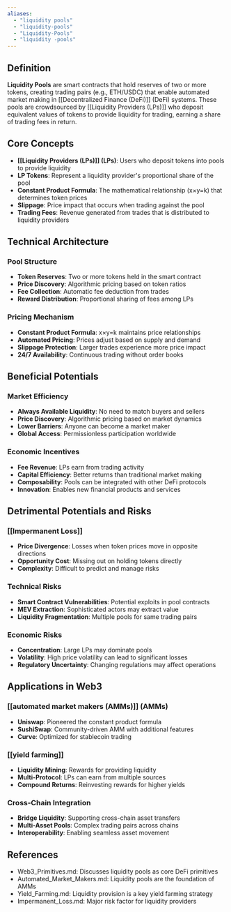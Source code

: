 ```yaml
---
aliases:
  - "liquidity pools"
  - "liquidity-pools"
  - "Liquidity-Pools"
  - "liquidity -pools"
---
```



## Definition

**Liquidity Pools** are smart contracts that hold reserves of two or more tokens, creating trading pairs (e.g., ETH/USDC) that enable automated market making in [[Decentralized Finance (DeFi)]] (DeFi) systems. These pools are crowdsourced by [[Liquidity Providers (LPs)]] who deposit equivalent values of tokens to provide liquidity for trading, earning a share of trading fees in return.

## Core Concepts

- **[[Liquidity Providers (LPs)]] (LPs)**: Users who deposit tokens into pools to provide liquidity
- **LP Tokens**: Represent a liquidity provider's proportional share of the pool
- **Constant Product Formula**: The mathematical relationship (x×y=k) that determines token prices
- **Slippage**: Price impact that occurs when trading against the pool
- **Trading Fees**: Revenue generated from trades that is distributed to liquidity providers

## Technical Architecture

### Pool Structure
- **Token Reserves**: Two or more tokens held in the smart contract
- **Price Discovery**: Algorithmic pricing based on token ratios
- **Fee Collection**: Automatic fee deduction from trades
- **Reward Distribution**: Proportional sharing of fees among LPs

### Pricing Mechanism
- **Constant Product Formula**: x×y=k maintains price relationships
- **Automated Pricing**: Prices adjust based on supply and demand
- **Slippage Protection**: Larger trades experience more price impact
- **24/7 Availability**: Continuous trading without order books

## Beneficial Potentials

### Market Efficiency
- **Always Available Liquidity**: No need to match buyers and sellers
- **Price Discovery**: Algorithmic pricing based on market dynamics
- **Lower Barriers**: Anyone can become a market maker
- **Global Access**: Permissionless participation worldwide

### Economic Incentives
- **Fee Revenue**: LPs earn from trading activity
- **Capital Efficiency**: Better returns than traditional market making
- **Composability**: Pools can be integrated with other DeFi protocols
- **Innovation**: Enables new financial products and services

## Detrimental Potentials and Risks

### [[Impermanent Loss]]
- **Price Divergence**: Losses when token prices move in opposite directions
- **Opportunity Cost**: Missing out on holding tokens directly
- **Complexity**: Difficult to predict and manage risks

### Technical Risks
- **Smart Contract Vulnerabilities**: Potential exploits in pool contracts
- **MEV Extraction**: Sophisticated actors may extract value
- **Liquidity Fragmentation**: Multiple pools for same trading pairs

### Economic Risks
- **Concentration**: Large LPs may dominate pools
- **Volatility**: High price volatility can lead to significant losses
- **Regulatory Uncertainty**: Changing regulations may affect operations

## Applications in Web3

### [[automated market makers (AMMs)]] (AMMs)
- **Uniswap**: Pioneered the constant product formula
- **SushiSwap**: Community-driven AMM with additional features
- **Curve**: Optimized for stablecoin trading

### [[yield farming]]
- **Liquidity Mining**: Rewards for providing liquidity
- **Multi-Protocol**: LPs can earn from multiple sources
- **Compound Returns**: Reinvesting rewards for higher yields

### Cross-Chain Integration
- **Bridge Liquidity**: Supporting cross-chain asset transfers
- **Multi-Asset Pools**: Complex trading pairs across chains
- **Interoperability**: Enabling seamless asset movement

## References
- Web3_Primitives.md: Discusses liquidity pools as core DeFi primitives
- Automated_Market_Makers.md: Liquidity pools are the foundation of AMMs
- Yield_Farming.md: Liquidity provision is a key yield farming strategy
- Impermanent_Loss.md: Major risk factor for liquidity providers
